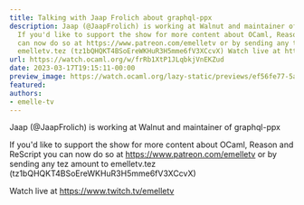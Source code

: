 ```yaml
---
title: Talking with Jaap Frolich about graphql-ppx
description: Jaap (@JaapFrolich) is working at Walnut and maintainer of graphql-ppx
  If you'd like to support the show for more content about OCaml, Reason and ReScript  you
  can now do so at https://www.patreon.com/emelletv or by sending any tez amount to
  emelletv.tez (tz1bQHQKT4BSoEreWKHuR3H5mme6fV3XCcvX) Watch live at https://www.twitch.tv/emelletv
url: https://watch.ocaml.org/w/frRb1XtP1JLqbkjVnEKZud
date: 2023-03-17T19:15:11-00:00
preview_image: https://watch.ocaml.org/lazy-static/previews/ef56fe77-5a54-4fce-89c3-b62c8c38618a.jpg
featured:
authors:
- emelle-tv
---
```


<p>Jaap (@JaapFrolich) is working at Walnut and maintainer of graphql-ppx</p>
<p>If you'd like to support the show for more content about OCaml, Reason and ReScript  you can now do so at <a href="https://www.patreon.com/emelletv" target="_blank" rel="noopener noreferrer">https://www.patreon.com/emelletv</a> or by sending any tez amount to emelletv.tez (tz1bQHQKT4BSoEreWKHuR3H5mme6fV3XCcvX)</p>
<p>Watch live at <a href="https://www.twitch.tv/emelletv" target="_blank" rel="noopener noreferrer">https://www.twitch.tv/emelletv</a></p>

